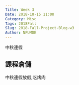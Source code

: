 ```yaml
---
Title: Week 3
Date: 2018-10-15 11:00
Category: Misc
Tags: 2018Fall
Slug: 2018-Fall-Project-Blog-w3
Author: NFUMDE
---
```

中秋連假


<!-- PELICAN_END_SUMMARY -->

課程倉儲
----
中秋連假放假,吃烤肉